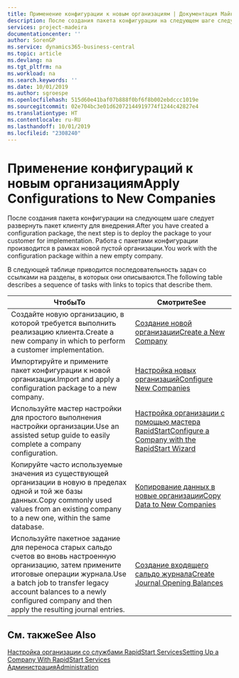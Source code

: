 ```yaml
---
title: Применение конфигурации к новым организациям | Документация Майкрософт
description: После создания пакета конфигурации на следующем шаге следует развернуть пакет клиенту для внедрения. Конфигурация используется для новой пустой организации.
services: project-madeira
documentationcenter: ''
author: SorenGP
ms.service: dynamics365-business-central
ms.topic: article
ms.devlang: na
ms.tgt_pltfrm: na
ms.workload: na
ms.search.keywords: ''
ms.date: 10/01/2019
ms.author: sgroespe
ms.openlocfilehash: 515d60e41baf07b888f0bf6f8b002ebdccc1019e
ms.sourcegitcommit: 02e704bc3e01d62072144919774f1244c42827e4
ms.translationtype: HT
ms.contentlocale: ru-RU
ms.lasthandoff: 10/01/2019
ms.locfileid: "2308240"
---
```

# <a name="apply-configurations-to-new-companies"></a><span data-ttu-id="8c29a-104">Применение конфигураций к новым организациям</span><span class="sxs-lookup"><span data-stu-id="8c29a-104">Apply Configurations to New Companies</span></span>
<span data-ttu-id="8c29a-105">После создания пакета конфигурации на следующем шаге следует развернуть пакет клиенту для внедрения.</span><span class="sxs-lookup"><span data-stu-id="8c29a-105">After you have created a configuration package, the next step is to deploy the package to your customer for implementation.</span></span> <span data-ttu-id="8c29a-106">Работа с пакетами конфигурации производится в рамках новой пустой организации.</span><span class="sxs-lookup"><span data-stu-id="8c29a-106">You work with the configuration package within a new empty company.</span></span>  

 <span data-ttu-id="8c29a-107">В следующей таблице приводится последовательность задач со ссылками на разделы, в которых они описываются.</span><span class="sxs-lookup"><span data-stu-id="8c29a-107">The following table describes a sequence of tasks with links to topics that describe them.</span></span>

|<span data-ttu-id="8c29a-108">**Чтобы**</span><span class="sxs-lookup"><span data-stu-id="8c29a-108">**To**</span></span>|<span data-ttu-id="8c29a-109">**Смотрите**</span><span class="sxs-lookup"><span data-stu-id="8c29a-109">**See**</span></span>|  
|------------|-------------|  
|<span data-ttu-id="8c29a-110">Создайте новую организацию, в которой требуется выполнить реализацию клиента.</span><span class="sxs-lookup"><span data-stu-id="8c29a-110">Create a new company in which to perform a customer implementation.</span></span>|[<span data-ttu-id="8c29a-111">Создание новой организации</span><span class="sxs-lookup"><span data-stu-id="8c29a-111">Create a New Company</span></span>](admin-how-to-create-a-new-company.md)|  
|<span data-ttu-id="8c29a-112">Импортируйте и примените пакет конфигурации к новой организации.</span><span class="sxs-lookup"><span data-stu-id="8c29a-112">Import and apply a configuration package to a new company.</span></span>|[<span data-ttu-id="8c29a-113">Настройка новых организаций</span><span class="sxs-lookup"><span data-stu-id="8c29a-113">Configure New Companies</span></span>](admin-how-to-configure-new-companies.md)|  
|<span data-ttu-id="8c29a-114">Используйте мастер настройки для простого выполнения настройки организации.</span><span class="sxs-lookup"><span data-stu-id="8c29a-114">Use an assisted setup guide to easily complete a company configuration.</span></span>|[<span data-ttu-id="8c29a-115">Настройка организации с помощью мастера RapidStart</span><span class="sxs-lookup"><span data-stu-id="8c29a-115">Configure a Company with the RapidStart Wizard</span></span>](admin-how-to-configure-a-company-with-the-rapidstart-wizard.md)|
|<span data-ttu-id="8c29a-116">Копируйте часто используемые значения из существующей организации в новую в пределах одной и той же базы данных.</span><span class="sxs-lookup"><span data-stu-id="8c29a-116">Copy commonly used values from an existing company to a new one, within the same database.</span></span>|[<span data-ttu-id="8c29a-117">Копирование данных в новые организации</span><span class="sxs-lookup"><span data-stu-id="8c29a-117">Copy Data to New Companies</span></span>](admin-how-to-copy-data-to-new-companies.md)|  
|<span data-ttu-id="8c29a-118">Используйте пакетное задание для переноса старых сальдо счетов во вновь настроенную организацию, затем примените итоговые операции журнала.</span><span class="sxs-lookup"><span data-stu-id="8c29a-118">Use a batch job to transfer legacy account balances to a newly configured company and then apply the resulting journal entries.</span></span>|[<span data-ttu-id="8c29a-119">Создание входящего сальдо журнала</span><span class="sxs-lookup"><span data-stu-id="8c29a-119">Create Journal Opening Balances</span></span>](admin-how-to-create-journal-opening-balances.md)|  

## <a name="see-also"></a><span data-ttu-id="8c29a-120">См. также</span><span class="sxs-lookup"><span data-stu-id="8c29a-120">See Also</span></span>  
[<span data-ttu-id="8c29a-121">Настройка организации со службами RapidStart Services</span><span class="sxs-lookup"><span data-stu-id="8c29a-121">Setting Up a Company With RapidStart Services</span></span>](admin-set-up-a-company-with-rapidstart.md)  
[<span data-ttu-id="8c29a-122">Администрация</span><span class="sxs-lookup"><span data-stu-id="8c29a-122">Administration</span></span>](admin-setup-and-administration.md)
